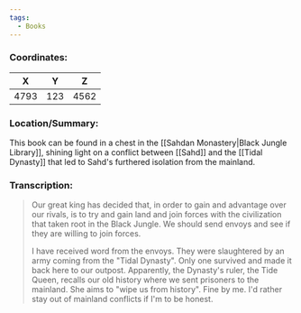 ```yaml
---
tags:
  - Books
---
```


### Coordinates:
| **X** | **Y**| **Z** |
|:-----:|:----:|:-----:|
|4793  |123   |4562  |

### Location/Summary:
This book can be found in a chest in the [[Sahdan Monastery|Black Jungle Library]], shining light on a conflict between [[Sahd]] and the [[Tidal Dynasty]] that led to Sahd's furthered isolation from the mainland.

### Transcription:
> Our great king has decided that, in order to gain and advantage over our rivals, is to try and gain land and join forces with the civilization that taken root in the Black Jungle. We should send envoys and see if they are willing to join forces.
>
>  I have received word from the envoys. They were slaughtered by an army coming from the "Tidal Dynasty". Only one survived and made it back here to our outpost. Apparently, the Dynasty's ruler, the Tide Queen, recalls our old history where we sent prisoners to the mainland. She aims to "wipe us from history". Fine by me. I'd rather stay out of mainland conflicts if I'm to be honest.

